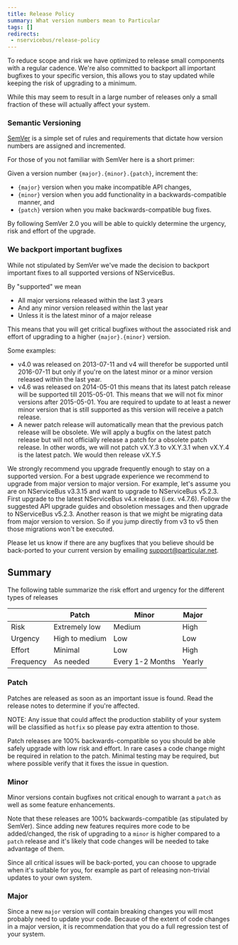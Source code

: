 ```yaml
---
title: Release Policy
summary: What version numbers mean to Particular
tags: []
redirects:
 - nservicebus/release-policy
---
```


To reduce scope and risk we have optimized to release small components with a regular cadence. We're also committed to backport all important bugfixes to your specific version, this allows you to stay updated while keeping the risk of upgrading to a minimum.

While this may seem to result in a large number of releases only a small fraction of these will actually affect your system.


### Semantic Versioning 

[SemVer](http://semver.org/) is a simple set of rules and requirements that dictate how version numbers are assigned and incremented. 

For those of you not familiar with SemVer here is a short primer:

Given a version number `{major}.{minor}.{patch}`, increment the:

* `{major}` version when you make incompatible API changes,
* `{minor}` version when you add functionality in a backwards-compatible manner, and
* `{patch}` version when you make backwards-compatible bug fixes.

By following SemVer 2.0 you will be able to quickly determine the urgency, risk and effort of the upgrade. 


### We backport important bugfixes

While not stipulated by SemVer we've made the decision to backport important fixes to all supported versions of NServiceBus.

By "supported" we mean

* All major versions released within the last 3 years
* And any minor version released within the last year
* Unless it is the latest minor of a major release

This means that you will get critical bugfixes without the associated risk and effort of upgrading to a higher `{major}.{minor}` version.

Some examples:

 - v4.0 was released on 2013-07-11 and v4 will therefor be supported until 2016-07-11 but only if you're on the latest minor or a minor version released within  the last year.
 - v4.6 was released on 2014-05-01 this means that its latest patch release will be supported till 2015-05-01. This means that we will not fix minor versions after 2015-05-01. You are required to update to at least a newer minor version that is still supported as this version will receive a patch release. 
 - A newer patch release will automatically mean that the previous patch release will be obsolete. We will apply a bugfix on the latest patch release but will not officially release a patch for a obsolete patch release. In other words, we will not patch vX.Y.3 to vX.Y.3.1 when vX.Y.4 is the latest patch. We would then release vX.Y.5

We strongly recommend you upgrade frequently enough to stay on a supported version. For a best upgrade experience we recommend to upgrade from major version to major version. For example, let's assume you are on NServiceBus v3.3.15 and want to upgrade to NServiceBus v5.2.3. First upgrade to the latest NServiceBus v4.x release (i.ex. v4.7.6). Follow the suggested API upgrade guides and obsoletion messages and then upgrade to NServiceBus v5.2.3. Another reason is that we might be migrating data from major version to version. So if you jump directly from v3 to v5 then those migrations won't be executed.

Please let us know if there are any bugfixes that you believe should be back-ported to your current version by emailing [support@particular.net](mailto:support@particular.net).


## Summary

The following table summarize the risk effort and urgency for the different types of releases

|  | Patch | Minor | Major |
|---------|----------------|--------|-------|
| Risk | Extremely low | Medium | High |
| Urgency | High to medium | Low | Low |
| Effort | Minimal | Low | High |
| Frequency | As needed | Every 1-2 Months | Yearly |


### Patch

Patches are released as soon as an important issue is found. Read the release notes to determine if you're affected. 

NOTE: Any issue that could affect the production stability of your system will be classified as `hotfix` so please pay extra attention to those.

Patch releases are 100% backwards-compatible so you should be able safely upgrade with low risk and effort. In rare cases a code change might be required in relation to the patch. Minimal testing may be required, but where possible verify that it fixes the issue in question. 


### Minor

Minor versions contain bugfixes not critical enough to warrant a `patch` as well as some feature enhancements. 

Note that these releases are 100% backwards-compatible (as stipulated by SemVer). Since adding new features requires more code to be added/changed, the risk of upgrading to a `minor` is higher compared to a `patch` release and it's likely that code changes will be needed to take advantage of them. 

Since all critical issues will be back-ported, you can choose to upgrade when it's suitable for you, for example as part of releasing non-trivial updates to your own system.


### Major

Since a new `major` version will contain breaking changes you will most probably need to update your code. Because of the extent of code changes in a major version, it is recommendation that you do a full regression test of your system.
